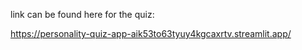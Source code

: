 link can be found here for the quiz:

https://personality-quiz-app-aik53to63tyuy4kgcaxrtv.streamlit.app/
